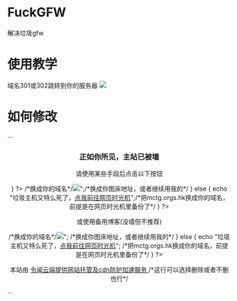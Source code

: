 # FuckGFW
解决垃圾gfw

# 使用教学
域名301或302跳转到你的服务器
![](https://i.imgur.com/nfMV6FT.png)

# 如何修改
···
<!DOCTYPE html>
<html lang="en">
<head>
    <meta charset="UTF-8">
    <meta http-equiv="X-UA-Compatible" content="IE=edge">
    <meta name="viewport" content="width=device-width, initial-scale=1.0">
    <title>本站已被墙</title>
</head>
<body>
    <center>
        <h3>正如你所见，主站已被墙</h3>
        <p>请使用某些手段后点击以下按钮</p>
        <?php
/*
 * Created on 2016-9-4
 *
 */
 function httpcode($url){
  $ch = curl_init();
  $timeout = 3;
  curl_setopt($ch,CURLOPT_FOLLOWLOCATION,1);
  curl_setopt($ch,CURLOPT_RETURNTRANSFER,1);
  curl_setopt($ch, CURLOPT_HEADER, 1);
  curl_setopt ($ch, CURLOPT_CONNECTTIMEOUT, $timeout);
  curl_setopt($ch,CURLOPT_URL,$url);
  curl_exec($ch);
  return $httpcode = curl_getinfo($ch,CURLINFO_HTTP_CODE);
  curl_close($ch);

}
?>
        <?php
if (httpcode('http://mctg.orgs.hk') == "200") /*换成你的域名*/
    {
        echo "<a href='https://mctg.orgs.hk'>/*换成你的域名*/<img src='http://us-host.nets.hk/i/2022/03/01/ia2aii.png'></a>";/*换成你图床地址，或者继续用我的*/
    }
    else
    {
    echo "垃圾主机又特么死了，<a href='https://web.archive.org/web/*/mctg.orgs.hk'>点我前往网页时光机</a>";/*把mctg.orgs.hk换成你的域名，前提是在网页时光机里备份了*/
    }
?>
        <p>或使用备用博客(没墙但不推荐)</p>
        <?php
if (httpcode('http://mctgnb.nets.hk') == "200") /*换成你的域名*/
    {
        echo "<a href='https://mctgnb.nets.hk'>/*换成你的域名*/<img src='http://us-host.nets.hk/i/2022/03/01/ia2aii.png'></a>"; /*换成你图床地址，或者继续用我的*/
    }
    else
    {
    echo "垃圾主机又特么死了，<a href='https://web.archive.org/web/*/mctgnb.nets.hk'>点我前往网页时光机</a>"; /*把mctg.orgs.hk换成你的域名，前提是在网页时光机里备份了*/
    }
?>
<p class="small">本站由 <a href="https://idc.yiluntanbbs.cn/" target="_blank"> 令闻云端提供网站托管及cdn防护加速服务 </a>/*这行可以选择删除或者不删也行*/
    </center>
    <script>
        var Browser_Agent = navigator.userAgent;
    // 浏览器为ie的情况 
    if (Browser_Agent.indexOf( " MSIE " ) !=- 1 ){
        var a = navigator.browserLanguage;
        if (a != " zh-cn " ){
            // 跳转到英文网站
            location.href = "https://mctg.orgs.hk" ; /*换成你的域名*/
        }
    }
    // 浏览器非ie的情况 
    else {
        var b = navigator.language;
        if (b != " zh-CN " ){
            // 跳转到英文网站
            location.href = "https://mctg.orgs.hk" ; /*换成你的域名*/
        }
    }
    </script>
</html>
···
